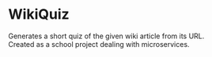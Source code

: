 # WikiQuiz
Generates a short quiz of the given wiki article from its URL.  
Created as a school project dealing with microservices.
